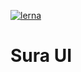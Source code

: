 [![lerna](https://img.shields.io/badge/maintained%20with-lerna-cc00ff.svg)](https://lerna.js.org/)

# Sura UI
